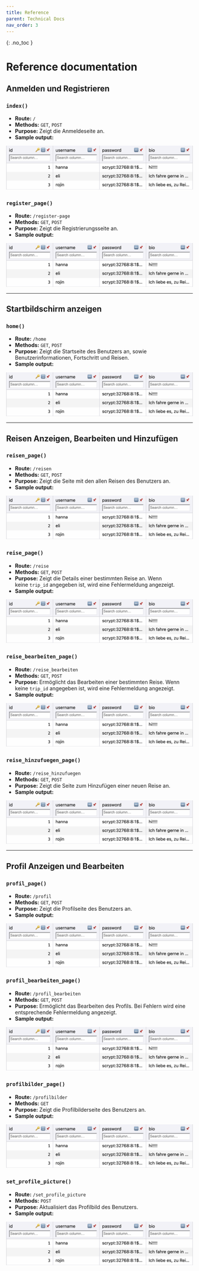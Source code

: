 ```yaml
---
title: Reference
parent: Technical Docs
nav_order: 3
---
```


{: .no_toc }
# Reference documentation

## Anmelden und Registrieren

### `index()`
+ **Route:** `/`
+ **Methods:** `GET`, `POST`
+ **Purpose:** Zeigt die Anmeldeseite an.
+ **Sample output:**

![users](../assets/images/users.png "users-Tabelle")

### `register_page()`
+ **Route:** `/register-page`
+ **Methods:** `GET`, `POST`
+ **Purpose:** Zeigt die Registrierungsseite an.
+ **Sample output:** 

![users](../assets/images/users.png "users-Tabelle")

---

## Startbildschirm anzeigen

### `home()`
+ **Route:** `/home`
+ **Methods:** `GET`, `POST`
+ **Purpose:** Zeigt die Startseite des Benutzers an, sowie Benutzerinformationen, Fortschritt und Reisen.
+ **Sample output:** 

![users](../assets/images/users.png "users-Tabelle")

---

## Reisen Anzeigen, Bearbeiten und Hinzufügen

### `reisen_page()`
+ **Route:** `/reisen`
+ **Methods:** `GET`, `POST`
+ **Purpose:** Zeigt die Seite mit den allen Reisen des Benutzers an.
+ **Sample output:** 

![users](../assets/images/users.png "users-Tabelle")

### `reise_page()`
+ **Route:** `/reise`
+ **Methods:** `GET`, `POST`
+ **Purpose:** Zeigt die Details einer bestimmten Reise an. Wenn keine `trip_id` angegeben ist, wird eine Fehlermeldung angezeigt.
+ **Sample output:** 

![users](../assets/images/users.png "users-Tabelle")

### `reise_bearbeiten_page()`
+ **Route:** `/reise_bearbeiten`
+ **Methods:** `GET`, `POST`
+ **Purpose:** Ermöglicht das Bearbeiten einer bestimmten Reise. Wenn keine `trip_id` angegeben ist, wird eine Fehlermeldung angezeigt.
+ **Sample output:** 

![users](../assets/images/users.png "users-Tabelle")

### `reise_hinzufuegen_page()`
+ **Route:** `/reise_hinzufuegen`
+ **Methods:** `GET`, `POST`
+ **Purpose:** Zeigt die Seite zum Hinzufügen einer neuen Reise an.
+ **Sample output:** 

![users](../assets/images/users.png "users-Tabelle")

---

## Profil Anzeigen und Bearbeiten

### `profil_page()`
+ **Route:** `/profil`
+ **Methods:** `GET`, `POST`
+ **Purpose:** Zeigt die Profilseite des Benutzers an.
+ **Sample output:** 

![users](../assets/images/users.png "users-Tabelle")

### `profil_bearbeiten_page()`
+ **Route:** `/profil_bearbeiten`
+ **Methods:** `GET`, `POST`
+ **Purpose:** Ermöglicht das Bearbeiten des Profils. Bei Fehlern wird eine entsprechende Fehlermeldung angezeigt.
+ **Sample output:** 

![users](../assets/images/users.png "users-Tabelle")

### `profilbilder_page()`
+ **Route:** `/profilbilder`
+ **Methods:** `GET`
+ **Purpose:** Zeigt die Profilbilderseite des Benutzers an.
+ **Sample output:** 

![users](../assets/images/users.png "users-Tabelle")

### `set_profile_picture()`
+ **Route:** `/set_profile_picture`
+ **Methods:** `POST`
+ **Purpose:** Aktualisiert das Profilbild des Benutzers.
+ **Sample output:** 

![users](../assets/images/users.png "users-Tabelle")